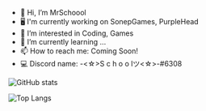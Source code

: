 - 👋 Hi, I’m MrSchoool
- 🖥️ I'm currently working on SonepGames, PurpleHead
- 👀 I’m interested in Coding, Games
- 🌱 I’m currently learning ...
- 📫 How to reach me: Coming Soon!
- 💻 Discord name: -<☆>S c h o o lツ<☆>-#6308


![GitHub stats](https://github-readme-stats.vercel.app/api?username=MrSchoool&show_icons=true&theme=tokyonight)

![Top Langs](https://github-readme-stats.vercel.app/api/top-langs/?username=MrSchoool&theme=tokyonight)

